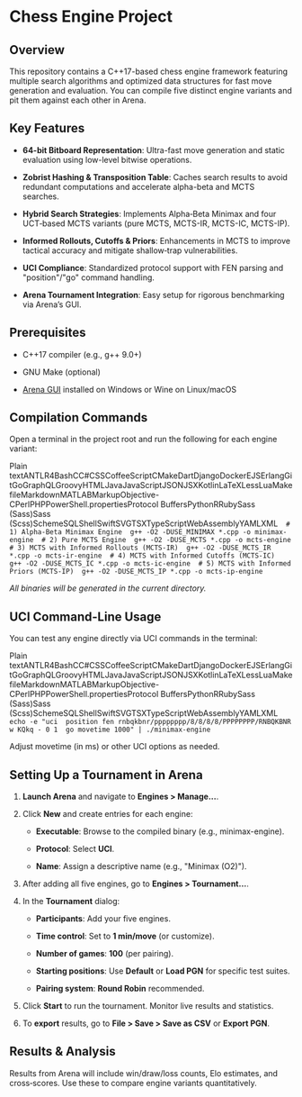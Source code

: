 Chess Engine Project
====================

Overview
--------

This repository contains a C++17-based chess engine framework featuring multiple search algorithms and optimized data structures for fast move generation and evaluation. You can compile five distinct engine variants and pit them against each other in Arena.

Key Features
------------

*   **64-bit Bitboard Representation**: Ultra-fast move generation and static evaluation using low-level bitwise operations.
    
*   **Zobrist Hashing & Transposition Table**: Caches search results to avoid redundant computations and accelerate alpha-beta and MCTS searches.
    
*   **Hybrid Search Strategies**: Implements Alpha‑Beta Minimax and four UCT‑based MCTS variants (pure MCTS, MCTS-IR, MCTS-IC, MCTS-IP).
    
*   **Informed Rollouts, Cutoffs & Priors**: Enhancements in MCTS to improve tactical accuracy and mitigate shallow‑trap vulnerabilities.
    
*   **UCI Compliance**: Standardized protocol support with FEN parsing and "position"/"go" command handling.
    
*   **Arena Tournament Integration**: Easy setup for rigorous benchmarking via Arena’s GUI.
    

Prerequisites
-------------

*   C++17 compiler (e.g., g++ 9.0+)
    
*   GNU Make (optional)
    
*   [Arena GUI](http://www.playwitharena.de/) installed on Windows or Wine on Linux/macOS
    

Compilation Commands
--------------------

Open a terminal in the project root and run the following for each engine variant:

Plain textANTLR4BashCC#CSSCoffeeScriptCMakeDartDjangoDockerEJSErlangGitGoGraphQLGroovyHTMLJavaJavaScriptJSONJSXKotlinLaTeXLessLuaMakefileMarkdownMATLABMarkupObjective-CPerlPHPPowerShell.propertiesProtocol BuffersPythonRRubySass (Sass)Sass (Scss)SchemeSQLShellSwiftSVGTSXTypeScriptWebAssemblyYAMLXML`   # 1) Alpha-Beta Minimax Engine  g++ -O2 -DUSE_MINIMAX *.cpp -o minimax-engine  # 2) Pure MCTS Engine  g++ -O2 -DUSE_MCTS *.cpp -o mcts-engine  # 3) MCTS with Informed Rollouts (MCTS-IR)  g++ -O2 -DUSE_MCTS_IR *.cpp -o mcts-ir-engine  # 4) MCTS with Informed Cutoffs (MCTS-IC)  g++ -O2 -DUSE_MCTS_IC *.cpp -o mcts-ic-engine  # 5) MCTS with Informed Priors (MCTS-IP)  g++ -O2 -DUSE_MCTS_IP *.cpp -o mcts-ip-engine   `

_All binaries will be generated in the current directory._

UCI Command-Line Usage
----------------------

You can test any engine directly via UCI commands in the terminal:

Plain textANTLR4BashCC#CSSCoffeeScriptCMakeDartDjangoDockerEJSErlangGitGoGraphQLGroovyHTMLJavaJavaScriptJSONJSXKotlinLaTeXLessLuaMakefileMarkdownMATLABMarkupObjective-CPerlPHPPowerShell.propertiesProtocol BuffersPythonRRubySass (Sass)Sass (Scss)SchemeSQLShellSwiftSVGTSXTypeScriptWebAssemblyYAMLXML`   echo -e "uci  position fen rnbqkbnr/pppppppp/8/8/8/8/PPPPPPPP/RNBQKBNR w KQkq - 0 1  go movetime 1000" | ./minimax-engine   `

Adjust movetime (in ms) or other UCI options as needed.

Setting Up a Tournament in Arena
--------------------------------

1.  **Launch Arena** and navigate to **Engines > Manage...**.
    
2.  Click **New** and create entries for each engine:
    
    *   **Executable**: Browse to the compiled binary (e.g., minimax-engine).
        
    *   **Protocol**: Select **UCI**.
        
    *   **Name**: Assign a descriptive name (e.g., "Minimax (O2)").
        
3.  After adding all five engines, go to **Engines > Tournament...**.
    
4.  In the **Tournament** dialog:
    
    *   **Participants**: Add your five engines.
        
    *   **Time control**: Set to **1 min/move** (or customize).
        
    *   **Number of games**: **100** (per pairing).
        
    *   **Starting positions**: Use **Default** or **Load PGN** for specific test suites.
        
    *   **Pairing system**: **Round Robin** recommended.
        
5.  Click **Start** to run the tournament. Monitor live results and statistics.
    
6.  To **export** results, go to **File > Save > Save as CSV** or **Export PGN**.
    

Results & Analysis
------------------

Results from Arena will include win/draw/loss counts, Elo estimates, and cross‑scores. Use these to compare engine variants quantitatively.